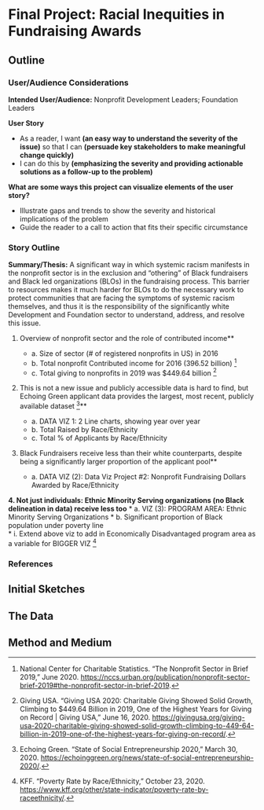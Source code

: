 # Final Project: Racial Inequities in Fundraising Awards


## Outline
### User/Audience Considerations
**Intended User/Audience:** Nonprofit Development Leaders; Foundation Leaders


**User Story**
* As a reader, I want **(an easy way to understand the severity of the issue)** so that I can **(persuade key stakeholders to make meaningful change quickly)**
* I can do this by **(emphasizing the severity and providing actionable solutions as a follow-up to the problem)**

**What are some ways this project can visualize elements of the user story?**
* Illustrate gaps and trends to show the severity and historical implications of the problem
* Guide the reader to a call to action that fits their specific circumstance


### Story Outline
**Summary/Thesis:** A significant way in which systemic racism manifests in the nonprofit sector is in the exclusion and “othering” of Black fundraisers and Black led organizations (BLOs) in the fundraising process. This barrier to resources makes it much harder for BLOs to do the necessary work to protect communities that are facing the symptoms of systemic racism themselves, and thus it is the responsibility of the significantly white Development and Foundation sector to understand, address, and resolve this issue.

 1. Overview of nonprofit sector and the role of contributed income**
    * a.	Size of sector (# of registered nonprofits in US) in 2016 
    * b.	Total nonprofit Contributed income for 2016 (396.52 billion) [^1] 
    * c.	Total giving to nonprofits in 2019 was $449.64 billion [^2]
    
 2. This is not a new issue and publicly accessible data is hard to find, but Echoing Green applicant data provides the largest, most recent, publicly available dataset [^3]**
    * a.	DATA VIZ 1: 2 Line charts, showing year over year
    * b.	Total Raised by Race/Ethnicity
    * c.	Total % of Applicants by Race/Ethnicity
    
 3. Black Fundraisers receive less than their white counterparts, despite being a significantly larger proportion of the applicant pool**
    * a.	DATA VIZ (2): Data Viz Project #2: Nonprofit Fundraising Dollars Awarded by Race/Ethnicity

**4.	Not just individuals: Ethnic Minority Serving organizations (no Black delineation in data) receive less too**
    * a.	VIZ (3): PROGRAM AREA: Ethnic Minority Serving Organizations
    * b.	Significant proportion of Black population under poverty line  
      * i.	Extend above viz to add in Economically Disadvantaged program area as a variable for BIGGER VIZ [^4]

 

### References
[^1]: National Center for Charitable Statistics. “The Nonprofit Sector in Brief 2019,” June 2020. https://nccs.urban.org/publication/nonprofit-sector-brief-2019#the-nonprofit-sector-in-brief-2019.

[^2]: Giving USA. “Giving USA 2020: Charitable Giving Showed Solid Growth, Climbing to $449.64 Billion in 2019, One of the Highest Years for Giving on Record | Giving USA,” June 16, 2020. https://givingusa.org/giving-usa-2020-charitable-giving-showed-solid-growth-climbing-to-449-64-billion-in-2019-one-of-the-highest-years-for-giving-on-record/.

[^3]: Echoing Green. “State of Social Entrepreneurship 2020,” March 30, 2020. https://echoinggreen.org/news/state-of-social-entrepreneurship-2020/.

[^4]: KFF. “Poverty Rate by Race/Ethnicity,” October 23, 2020. https://www.kff.org/other/state-indicator/poverty-rate-by-raceethnicity/.

## Initial Sketches

## The Data

## Method and Medium

